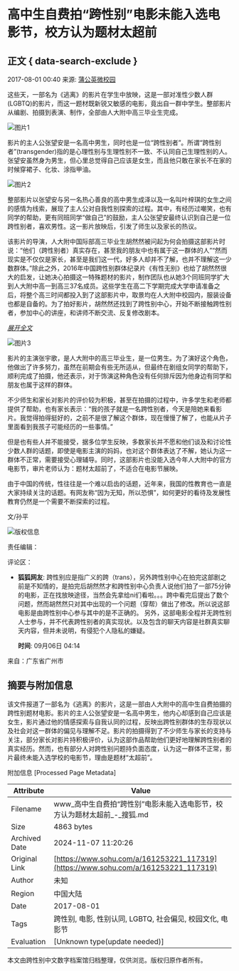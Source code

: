 # 高中生自费拍“跨性别”电影未能入选电影节，校方认为题材太超前

## 正文 { data-search-exclude }


2017-08-01 00:40 来源: [蒲公英微校园](https://www.sohu.com/a/161253221_117319?spm=smpc.content-abroad.content.1.1730978367983YVhAyXA)

这些天，一部名为《逃离》的影片在学生中放映，这是一部对准性少数人群(LGBTQ)的影片，而这一题材既新锐又敏感的电影，竟出自一群中学生。整部影片从编剧、拍摄到表演、制作，全部由人大附中高三毕业生完成。

![图片1](https://5b0988e595225.cdn.sohucs.com/images/20170801/3ffc2b15d1af4b73a9a90344c01509ca.jpeg)

影片的主人公张望安是一名高中男生，同时也是一位“跨性别者”。所谓“跨性别者”(transgender)指的是心理性别与生理性别不一致、不认同自己生理性别的人。张望安虽然身为男生，但心里总觉得自己应该是女生，而且他只敢在家长不在家的时候穿裙子、化妆、涂指甲油。

![图片2](https://5b0988e595225.cdn.sohucs.com/images/20170801/94ce139c58e1424a9ad5386b235db3a1.jpeg)

整部影片以张望安与另一名热心善良的高中男生成泽以及一名叫叶梓琪的女生之间的感情为线索，展现了主人公对自我性别探索的过程。其中，有经历过嘲笑，也有同学的帮助，更有同班同学“做自己”的鼓励，主人公张望安最终认识到自己是一位跨性别者，喜欢男性。这一影片放映后，引发了师生以及家长的热议。

该影片的导演，人大附中国际部高三毕业生胡然然被问起为何会拍摄这部影片时说：“他们（跨性别者）真实存在，甚至我的朋友中也有属于这一群体的人”“然而现实是不仅仅是家长，甚至是我们这一代，好多人却并不了解，也并不理解这一少数群体。”除此之外，2016年中国跨性别群体纪录片《有性无别》也给了胡然然很大的启发，让她决心拍摄这一特殊题材的影片，制作团队也从她3个同班同学扩大到人大附中高一到高三37名成员。这些学生在高二下学期完成大学申请准备之后，将整个高三时间都投入到了这部影片中，取景均在人大附中校园内，服装设备也都是自备的。为了拍好影片，胡然然还找到了跨性别中心，开始不断接触跨性别者，参加中心的讲座，和讲师不断交流、反复修改剧本。

[_展开全文_](javascript:;)

![图片3](https://5b0988e595225.cdn.sohucs.com/images/20170801/10a9646ad03247db80c5e3af1771cc81.jpeg)

影片的主演张宇歌，是人大附中的高三毕业生，是一位男生。为了演好这个角色，他做出了许多努力，虽然在前期会有些无所适从，但最终在剧组女同学的帮助下，顺利完成了拍摄，他还表示，对于饰演这种角色没有任何排斥因为他身边有同学和朋友也属于这样的群体。

不少师生和家长对影片的评价较为积极，甚至在拍摄的过程中，许多学生和老师都提供了帮助，也有家长表示：“我的孩子就是一名跨性别者，今天是陪她来看影片。我觉得拍得挺好的，之前不是很了解这个群体，现在慢慢了解了，也能从片子里面看到我孩子可能经历的一些事情。”

但是也有些人并不能接受，据多位学生反映，多数家长并不愿和他们谈及和讨论性少数人群的话题，即使是电影主演的妈妈，也对这个群体表达了不解，她认为这一群体不正常，需要接受心理辅导。同时，这部影片也没能入选今年人大附中的官方电影节，审片老师认为：题材太超前了，不适合在电影节展映。

由于中国的传统，性往往是一个难以启齿的话题，近年来，我国的性教育也一直是大家持续关注的话题。有网友称“因为无知，所以恐惧”，如何更好的看待及发展性教育仍然是一个需要不断探索的过程。

文/孙平

![版权信息](https://img.mp.sohu.com/upload/20170801/dae8976290ed49dea9469bb056ea626f_th.png)

责任编辑：

评论区：

- **狐狐网友**: 跨性别应是指广义的跨（trans），另外跨性别中心在拍完这部剧之前是不知情的，是拍完后胡然然才和跨性别中心负责人说他们拍了一部75分钟的电影，正在找放映途径，当然会先拿给ni们看啦。。。跨中看完后提出了数个问题，然而胡然然只对其中出现的一个问题（穿帮）做出了修改。所以说这部电影是由跨性别中心参与其中的是不正确的。 另外，这部电影全程并无跨性别人士参与，并不代表跨性别者的真实现状。以及包含的聊天内容是社群真实聊天内容，但并未说明，有侵犯个人隐私的嫌疑。
  
  **时间**: 09月06日 04:14

来自：广东省广州市

## 摘要与附加信息

<!-- tcd_abstract -->
该文件报道了一部名为《逃离》的影片，这是一部由人大附中的高中生自费拍摄的跨性别题材电影。影片的主人公张望安是一名高中男生，他内心却感到自己应该是女生，影片通过他的情感探索与自我认同的过程，反映出跨性别群体的生存现状以及社会对这一群体的偏见与理解不足。影片的拍摄得到了不少师生与家长的支持与关注，部分家长对影片持积极评价，认为这部作品帮助他们更好地理解跨性别者的真实经历。然而，也有部分人对跨性别问题持负面态度，认为这一群体不正常，影片最终未能入选学校的电影节，理由是题材“太超前”。
<!-- tcd_abstract_end -->

附加信息 [Processed Page Metadata]

| Attribute       | Value                                  |
|-----------------|----------------------------------------|
| Filename        | www_高中生自费拍“跨性别”电影未能入选电影节，校方认为题材太超前_-_搜狐.md                             |
| Size            | 4863 bytes                           |
| Archived Date   | 2024-11-07 11:20:26                             |
| Original Link   | [https://www.sohu.com/a/161253221_117319](https://www.sohu.com/a/161253221_117319)                       |
| Author          | 未知                               |
| Region          | 中国大陆                               |
| Date            | 2017-08-01                                 |
| Tags            | 跨性别, 电影, 性别认同, LGBTQ, 社会偏见, 校园文化, 电影节                                 |
| Evaluation            | [Unknown type(update needed)]                                 |
<!-- tcd_table_end -->

本文由跨性别中文数字档案馆归档整理，仅供浏览。版权归原作者所有。
